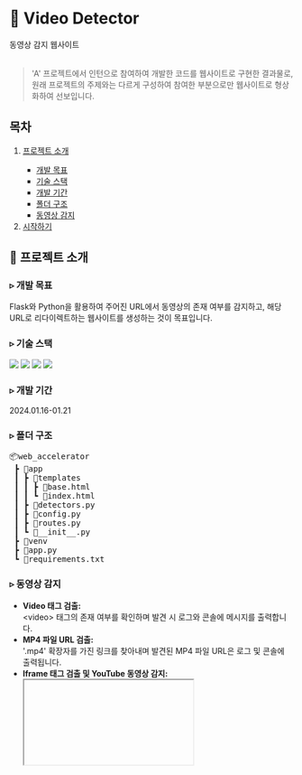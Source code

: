 <h1>🎦 Video Detector</h1>
동영상 감지 웹사이트<br/><br/>
<blockquote>
   'A' 프로젝트에서 인턴으로 참여하여 개발한 코드를 웹사이트로 구현한 결과물로, 원래 프로젝트의 주제와는 다르게 구성하여 참여한 부분으로만 웹사이트로 형상화하여 선보입니다.
</blockquote>

<h2>목차</h2>
<ol style="margin-top: 0; margin-bottom: 0;">
   <li><a href="#프로젝트-소개">프로젝트 소개</a></li>
   <ul style="list-style-type: square">
     <li><a href="#개발-목표">개발 목표</a></li>
     <li><a href="#기술-스택">기술 스택</a></li>
     <li><a href="#개발-기간">개발 기간</a></li>
     <li><a href="#폴더-구조">폴더 구조</a></li>
    <li><a href="#동영상-감지">동영상 감지</a></li>
   </ul>
   <li><a href="#시작하기">시작하기</a></li>
</ol>

<h2 id="프로젝트-소개">🔴 프로젝트 소개</h2>
<h3 id="개발-목표">▹ 개발 목표</h3>
Flask와 Python을 활용하여 주어진 URL에서 동영상의 존재 여부를 감지하고, 해당 URL로 리다이렉트하는 웹사이트를 생성하는 것이 목표입니다.
<h3 id="기술-스택">▹ 기술 스택</h3>
<p>
 <img src="https://img.shields.io/badge/python-3776AB?style=for-the-badge&logo=python&logoColor=white">
 <img src="https://img.shields.io/badge/flask-000000?style=for-the-badge&logo=flask&logoColor=white">
 <img src="https://img.shields.io/badge/html5-E34F26?style=for-the-badge&logo=html5&logoColor=white">
 <img src="https://img.shields.io/badge/bootstrap-7952B3?style=for-the-badge&logo=bootstrap&logoColor=white">
</p>
<h3 id="개발-기간">▹ 개발 기간</h3>
2024.01.16-01.21 <br>
<h3 id="폴더-구조">▹ 폴더 구조</h3>
<pre>
📦web_accelerator
 ┣ 📂app
 ┃ ┣ 📂templates
 ┃ ┃ ┣ 📜base.html
 ┃ ┃ ┗ 📜index.html
 ┃ ┣ 📜detectors.py
 ┃ ┣ 📜config.py
 ┃ ┣ 📜routes.py
 ┃ ┗ 📜__init__.py
 ┣ 📂venv
 ┣ 📜app.py
 ┗ 📜requirements.txt
</pre>
<h3 id="동영상-감지">▹ 동영상 감지</h3>
<ul>
  <li><b>Video 태그 검출:</b><br/>
      &lt;video&gt; 태그의 존재 여부를 확인하며 발견 시 로그와 콘솔에 메시지를 출력합니다.
  </li>
  <li><b>MP4 파일 URL 검출: </b><br/>
    '.mp4' 확장자를 가진 링크를 찾아내며 발견된 MP4 파일 URL은 로그 및 콘솔에 출력됩니다.
  </li>
  <li><b>Iframe 태그 검출 및 YouTube 동영상 감지:</b><br/>
    <iframe> 태그를 찾아내며 YouTube 동영상이 포함된 경우도 감지합니다.
  </li>
  <li><b>JSON-LD 스크립트 검출 및 VideoObject 파싱:</b><br/>
    'application/ld+json' 유형의 <script> 태그를 찾아내며, VideoObject가 있는 경우도 감지합니다.
  </li>
  <li><b>JavaScript 코드에서 동영상 참조 검사:</b><br/> 
    JavaScript 코드에서 'video' 참조를 확인하며 발견 시 로그와 콘솔에 메시지를 출력합니다.
  </li>
</ul>

<h2 id="시작하기">⏯️ 시작하기</h2>
<pre>
 
 # 가상 환경 생성
 python3.12 -m venv venv
 
 # 가상 환경 활성화 (macOS/Linux)
 source venv/bin/activate
 
 # 가상 환경 활성화 (Windows)
 venv\Scripts\activate
 
 # 필요한 패키지 설치
 pip install -r requirements.txt
 
 # Flask와 Werkzeug 설치 또는 업그레이드
 pip install --upgrade Flask Werkzeug
 
 # requests 패키지 설치
 pip install requests
 
 # BeautifulSoup4 패키지 설치
 pip install beautifulsoup4
 
 # Flask 애플리케이션 실행
 python app.py
 
</pre>
